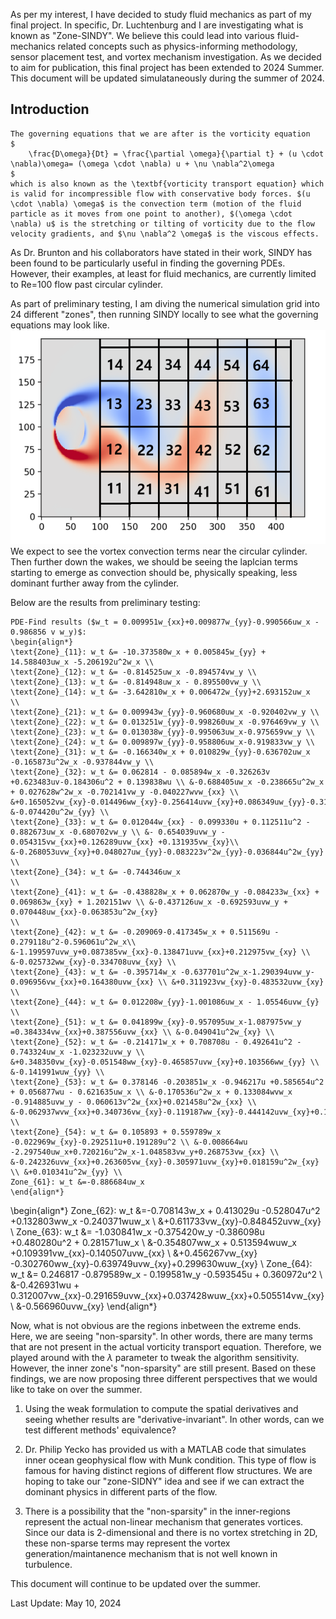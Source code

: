 As per my interest, I have decided to study fluid mechanics as part of my final project. In specific, Dr. Luchtenburg and I are investigating what is known as "Zone-SINDY". We believe this could lead into various fluid-mechanics related concepts such as physics-informing methodology, sensor placement test, and vortex mechanism investigation. As we decided to aim for publication, this final project has been extended to 2024 Summer. This document will be updated simulataneously during the summer of 2024.

## Introduction 
    The governing equations that we are after is the vorticity equation
    $
        \frac{D\omega}{Dt} = \frac{\partial \omega}{\partial t} + (u \cdot \nabla)\omega= (\omega \cdot \nabla) u + \nu \nabla^2\omega
    $ 
    which is also known as the \textbf{vorticity transport equation} which is valid for incompressible flow with conservative body forces. $(u \cdot \nabla) \omega$ is the convection term (motion of the fluid particle as it moves from one point to another), $(\omega \cdot \nabla) u$ is the stretching or tilting of vorticity due to the flow velocity gradients, and $\nu \nabla^2 \omega$ is the viscous effects.
    
As Dr. Brunton and his collaborators have stated in their work, SINDY has been found to be particularly useful in finding the governing PDEs. However, their examples, at least for fluid mechanics, are currently limited to Re=100 flow past circular cylinder.

As part of preliminary testing, I am diving the numerical simulation grid into 24 different "zones", then running SINDY locally to see what the governing equations may look like.
![Preliminary Zone Division](Images/First%20Grid%20Test%20Schematic.png)
We expect to see the vortex convection terms near the circular cylinder. Then further down the wakes, we should be seeing the laplcian terms starting to emerge as convection should be, physically speaking, less dominant further away from the cylinder.

Below are the results from preliminary testing:

    PDE-Find results ($w_t = 0.009951w_{xx}+0.009877w_{yy}-0.990566uw_x - 0.986856 v w_y)$:
    \begin{align*}
    \text{Zone}_{11}: w_t &= -10.373580w_x + 0.005845w_{yy} + 14.588403uw_x -5.206192u^2w_x \\
    \text{Zone}_{12}: w_t &= -0.814525uw_x -0.894574vw_y \\
    \text{Zone}_{13}: w_t &= -0.814948uw_x - 0.895500vw_y \\
    \text{Zone}_{14}: w_t &= -3.642810w_x + 0.006472w_{yy}+2.693152uw_x
    \\
    \text{Zone}_{21}: w_t &= 0.009943w_{yy}-0.960680uw_x -0.920402vw_y \\
    \text{Zone}_{22}: w_t &= 0.013251w_{yy}-0.998260uw_x -0.976469vw_y \\
    \text{Zone}_{23}: w_t &= 0.013038w_{yy}-0.995063uw_x-0.975659vw_y \\
    \text{Zone}_{24}: w_t &= 0.009897w_{yy}-0.958806uw_x-0.919833vw_y \\
    \text{Zone}_{31}: w_t &= -0.166340w_x + 0.010829w_{yy}-0.636702uw_x -0.165873u^2w_x -0.937844vw_y \\
    \text{Zone}_{32}: w_t &= 0.062814 - 0.085894w_x -0.326263v +0.623483uv-0.184306u^2 + 0.139838wu \\ &-0.688405uw_x -0.238665u^2w_x + 0.027628w^2w_x -0.702141vw_y -0.040227wvw_{xx} \\ &+0.165052vw_{xy}-0.014496ww_{xy}-0.256414uvw_{xy}+0.086349uw_{yy}-0.313592v^2w_{yy}\\ &-0.074420u^2w_{yy} \\
    \text{Zone}_{33}: w_t &= 0.012044w_{xx} - 0.099330u + 0.112511u^2 - 0.882673uw_x -0.680702vw_y \\ &- 0.654039uvw_y - 0.054315vw_{xx}+0.126289uvw_{xx} +0.131935vw_{xy}\\ &-0.268053uvw_{xy}+0.048027uw_{yy}-0.083223v^2w_{yy}-0.036844u^2w_{yy}
    \\
    \text{Zone}_{34}: w_t &= -0.744346uw_x
    \\
    \text{Zone}_{41}: w_t &= -0.438828w_x + 0.062870w_y -0.084233w_{xx} + 0.069863w_{xy} + 1.202151wv \\ &-0.437126uw_x -0.692593uvw_y + 0.070448uw_{xx}-0.063853u^2w_{xy}
    \\
    \text{Zone}_{42}: w_t &= -0.209069-0.417345w_x + 0.511569u - 0.279118u^2-0.596061u^2w_x\\ &-1.199597uvw_y+0.087385vw_{xx}-0.138471uvw_{xx}+0.212975vw_{xy} \\ &-0.025732ww_{xy}-0.334708uvw_{xy} \\
    \text{Zone}_{43}: w_t &= -0.395714w_x -0.637701u^2w_x-1.290394uvw_y-0.096956vw_{xx}+0.164380uvw_{xx} \\ &+0.311923vw_{xy}-0.483532uvw_{xy} \\
    \text{Zone}_{44}: w_t &= 0.012208w_{yy}-1.001086uw_x - 1.05546uvw_{y}
    \\
    \text{Zone}_{51}: w_t &= 0.041899w_{xy}-0.957095uw_x-1.087975vw_y =0.384334vw_{xx}+0.387556uvw_{xx} \\ &-0.049041u^2w_{xy} \\
    \text{Zone}_{52}: w_t &= -0.214171w_x + 0.708708u - 0.492641u^2 - 0.743324uw_x -1.023232uvw_y \\ &+0.348350vw_{xy}-0.051548ww_{xy}-0.465857uvw_{xy}+0.103566ww_{yy} \\ &-0.141991wuw_{yy} \\
    \text{Zone}_{53}: w_t &= 0.378146 -0.203851w_x -0.946217u +0.585654u^2 + 0.056877wu - 0.621635uw_x \\ &-0.170536u^2w_x + 0.133084wvw_x -0.914885uvw_y - 0.060613v^2w_{xx}+0.021458u^2w_{xx} \\ &-0.062937wvw_{xx}+0.340736vw_{xy}-0.119187ww_{xy}-0.444142uvw_{xy}+0.129094wuw_{xy}\\&-0.44919v^2w_{yy}+0.153305wvw_{yy} 
    \\
    \text{Zone}_{54}: w_t &= 0.105893 + 0.559789w_x -0.022969w_{xy}-0.292511u+0.191289u^2 \\ &-0.008664wu -2.297540uw_x+0.720216u^2w_x-1.048583vw_y+0.268753vw_{xx} \\ &-0.242326uvw_{xx}+0.263605vw_{xy}-0.305971uvw_{xy}+0.018159u^2w_{xy} \\ &+0.010341u^2w_{yy} \\
    Zone_{61}: w_t &=-0.886684uw_x
    \end{align*}
\begin{align*}
 Zone_{62}: w_t &=-0.708143w_x + 0.413029u -0.528047u^2 +0.132803ww_x -0.240371wuw_x \\ &+0.611733vw_{xy}-0.848452uvw_{xy} \\
 Zone_{63}: w_t &= -1.030841w_x -0.375420w_y -0.386098u +0.480280u^2 + 0.281571uw_x \\
 &-0.354807ww_x + 0.513594wuw_x +0.109391vw_{xx}-0.140507uvw_{xx} \\ &+0.456267vw_{xy} -0.302760ww_{xy}-0.639749uvw_{xy}+0.299630wuw_{xy} \\
 Zone_{64}: w_t &= 0.246817 -0.879589w_x - 0.199581w_y -0.593545u + 0.360972u^2 \\ &-0.426931wu + 0.312007vw_{xx}-0.291659uvw_{xx}+0.037428wuw_{xx}+0.505514vw_{xy} \\ &-0.566960uvw_{xy}
 \end{align*}

 Now, what is not obvious are the regions inbetween the extreme ends. Here, we are seeing "non-sparsity". In other words, there are many terms that are not present in the actual vorticity transport equation. Therefore, we played around with the $\lambda$ parameter to tweak the algorithm sensitivity. However, the inner zone's "non-sparsity" are still present. Based on these findings, we are now proposing three different perspectives that we would like to take on over the summer.

 1. Using the weak formulation to compute the spatial derivatives and seeing whether results are "derivative-invariant". In other words, can we test different methods' equivalence?

 2. Dr. Philip Yecko has provided us with a MATLAB code that simulates inner ocean geophysical flow with Munk condition. This type of flow is famous for having distinct regions of different flow structures. We are hoping to take our "zone-SIDNY" idea and see if we can extract the dominant physics in different parts of the flow.

 3. There is a possibility that the "non-sparsity" in the inner-regions represent the actual non-linear mechanism that generates vortices. Since our data is 2-dimensional and there is no vortex stretching in 2D, these non-sparse terms may represent the vortex generation/maintanence mechanism that is not well known in turbulence. 

This document will continue to be updated over the summer.

Last Update: May 10, 2024